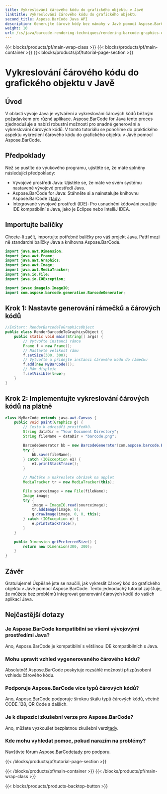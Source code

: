 ```yaml
---
title: Vykreslování čárového kódu do grafického objektu v Javě
linktitle: Vykreslování čárového kódu do grafického objektu
second_title: Aspose.BarCode Java API
description: Generujte čárové kódy bez námahy v Javě pomocí Aspose.BarCode. Postupujte podle tohoto podrobného průvodce pro bezproblémovou integraci.
weight: 10
url: /cs/java/barcode-rendering-techniques/rendering-barcode-graphics-object/
---
```


{{< blocks/products/pf/main-wrap-class >}}
{{< blocks/products/pf/main-container >}}
{{< blocks/products/pf/tutorial-page-section >}}

# Vykreslování čárového kódu do grafického objektu v Javě


## Úvod

V oblasti vývoje Java je vytváření a vykreslování čárových kódů běžným požadavkem pro různé aplikace. Aspose.BarCode for Java tento proces zjednodušuje a nabízí robustní možnosti pro snadné generování a vykreslování čárových kódů. V tomto tutoriálu se ponoříme do praktického aspektu vykreslení čárového kódu do grafického objektu v Javě pomocí Aspose.BarCode.

## Předpoklady

Než se pustíte do výukového programu, ujistěte se, že máte splněny následující předpoklady:

- Vývojové prostředí Java: Ujistěte se, že máte ve svém systému nastavené vývojové prostředí Java.
-  Aspose.BarCode for Java: Stáhněte si a nainstalujte knihovnu Aspose.BarCode z[tady](https://releases.aspose.com/barcode/java/).
- Integrované vývojové prostředí (IDE): Pro usnadnění kódování použijte IDE kompatibilní s Java, jako je Eclipse nebo IntelliJ IDEA.

## Importujte balíčky

Chcete-li začít, importujte potřebné balíčky pro váš projekt Java. Patří mezi ně standardní balíčky Java a knihovna Aspose.BarCode.

```java
import java.awt.Dimension;
import java.awt.Frame;
import java.awt.Graphics;
import java.awt.Image;
import java.awt.MediaTracker;
import java.io.File;
import java.io.IOException;

import javax.imageio.ImageIO;
import com.aspose.barcode.generation.BarcodeGenerator;
```

## Krok 1: Nastavte generování rámečků a čárových kódů

```java
//ExStart: RenderBarcodeToGraphicsObject
public class RenderBarcodeToGraphicsObject {
    public static void main(String[] args) {
        // Vytvořte instanci rámce
        Frame f = new Frame();
        // Nastavte velikost rámu
        f.setSize(300, 300);
        // Vytvořte a přidejte instanci čárového kódu do rámečku
        f.add(new MyBarCode());
        // Rám displeje
        f.setVisible(true);
    }
}
```

## Krok 2: Implementujte vykreslování čárových kódů na plátně

```java
class MyBarCode extends java.awt.Canvas {
    public void paint(Graphics g) {
        // Cesta k adresáři prostředků.
        String dataDir = "Your Document Directory";
        String fileName = dataDir + "barcode.png";

        BarcodeGenerator bb = new BarcodeGenerator(com.aspose.barcode.EncodeTypes.CODE_128, "12345678");
        try {
            bb.save(fileName);
        } catch (IOException e1) {
            e1.printStackTrace();
        }

        // Načtěte a nakreslete obrázek na applet
        MediaTracker tr = new MediaTracker(this);

        File sourceimage = new File(fileName);
        Image image;
        try {
            image = ImageIO.read(sourceimage);
            tr.addImage(image, 0);
            g.drawImage(image, 0, 0, this);
        } catch (IOException e) {
            e.printStackTrace();
        }
    }

    public Dimension getPreferredSize() {
        return new Dimension(300, 300);
    }
}
```

## Závěr

Gratulujeme! Úspěšně jste se naučili, jak vykreslit čárový kód do grafického objektu v Javě pomocí Aspose.BarCode. Tento jednoduchý tutoriál zajišťuje, že můžete bez problémů integrovat generování čárových kódů do vašich aplikací Java.

## Nejčastější dotazy

### Je Aspose.BarCode kompatibilní se všemi vývojovými prostředími Java?
Ano, Aspose.BarCode je kompatibilní s většinou IDE kompatibilních s Java.

### Mohu upravit vzhled vygenerovaného čárového kódu?
Absolutně! Aspose.BarCode poskytuje rozsáhlé možnosti přizpůsobení vzhledu čárového kódu.

### Podporuje Aspose.BarCode více typů čárových kódů?
Ano, Aspose.BarCode podporuje širokou škálu typů čárových kódů, včetně CODE_128, QR Code a dalších.

### Je k dispozici zkušební verze pro Aspose.BarCode?
 Ano, můžete vyzkoušet bezplatnou zkušební verzi[tady](https://releases.aspose.com/).

### Kde mohu vyhledat pomoc, pokud narazím na problémy?
 Navštivte fórum Aspose.BarCode[tady](https://forum.aspose.com/c/barcode/13) pro podporu.

{{< /blocks/products/pf/tutorial-page-section >}}

{{< /blocks/products/pf/main-container >}}
{{< /blocks/products/pf/main-wrap-class >}}

{{< blocks/products/products-backtop-button >}}
